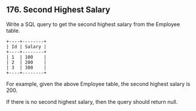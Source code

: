 ## 176\. Second Highest Salary

  Write a SQL query to get the second highest salary from the Employee table.

    +----+--------+
    | Id | Salary |
    +----+--------+
    | 1  | 100    |
    | 2  | 200    |
    | 3  | 300    |
    +----+--------+

  For example, given the above Employee table, the second highest salary is 200. 
  
  If there is no second highest salary, then the query should return null.

